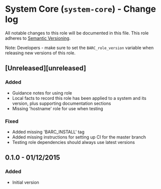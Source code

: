 # System Core (`system-core`) - Change log

All notable changes to this role will be documented in this file.
This role adheres to [Semantic Versioning](http://semver.org/spec/v2.0.0.html).

Note: Developers - make sure to set the `BARC_role_version` variable when releasing new versions of this role.

## [Unreleased][unreleased]

### Added

* Guidance notes for using role
* Local facts to record this role has been applied to a system and its version, plus supporting documentation sections
* Missing 'hostname' role for use when testing

### Fixed

* Added missing 'BARC_INSTALL' tag
* Added missing instructions for setting up CI for the master branch
* Testing role dependencies should always use latest versions

## 0.1.0 - 01/12/2015

### Added

* Initial version
